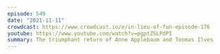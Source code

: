 ```yaml
---
episode: 549
date: "2021-11-11"
crowdcast: https://www.crowdcast.io/e/in-lieu-of-fun-episode-176
youtube: https://www.youtube.com/watch?v=pgptZSLPdPI
summary: The triumphant return of Anne Applebaum and Toomas Ilves
---
```

